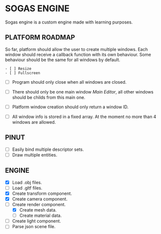 # SOGAS ENGINE

Sogas engine is a custom engine made with learning purposes.

## PLATFORM ROADMAP

So far, platform should allow the user to create multiple windows. Each window should receive
a callback function with its own behaviour. 
Some behaviour should be the same for all windows by default.

    - [ ] Resize
    - [ ] Fullscreen

- [ ] Program should only close when all windows are closed.
- [ ] There should only be one main window *Main Editor*, all other windows should be childs from
this main one.

- [ ] Platform window creation should only return a window ID.
- [ ] All window info is stored in a fixed array. At the moment no more than 4 windows are allowed.

## PINUT
- [ ] Easily bind multiple descriptor sets.
- [ ] Draw multiple entities.

## ENGINE
- [x] Load .obj files.
- [ ] Load .gltf files.
- [x] Create transform component.
- [x] Create camera component.
- [ ] Create render component.
    - [x] Create mesh data.
    - [ ] Create material data.
- [ ] Create light component.
- [ ] Parse json scene file.
